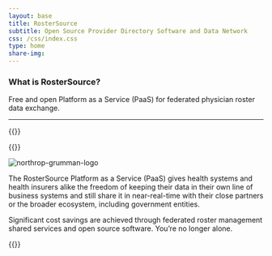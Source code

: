 ```yaml
---
layout: base
title: RosterSource
subtitle: Open Source Provider Directory Software and Data Network
css: /css/index.css
type: home
share-img: 
---
```


<h3>What is RosterSource?</h3>

<p class = "bg-post-subhead">Free and open Platform as a Service (PaaS) for federated physician roster data exchange.</p>

<hr class="bg-post-separator" />

{{<top-contents>}}

{{<feature1 type="feature1">}}

<img src="/img/Diagram.jpg" alt="northrop-grumman-logo" class = "img-responsive">

The RosterSource Platform as a Service (PaaS) gives health systems and health insurers alike the freedom of keeping their data in their own line of business systems and still share it in near-real-time with their close partners or the broader ecosystem, including government entities. 


Significant cost savings are achieved through federated roster management shared services and open source software. You’re no longer alone.


{{<bottom-contents>}}

